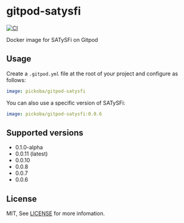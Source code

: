 # gitpod-satysfi

[![CI](https://github.com/pickoba/gitpod-satysfi/actions/workflows/ci.yml/badge.svg)](https://github.com/pickoba/gitpod-satysfi/actions/workflows/ci.yml)

Docker image for SATySFi on Gitpod

## Usage

Create a `.gitpod.yml` file at the root of your project and configure as follows:

```yaml
image: pickoba/gitpod-satysfi
```

You can also use a specific version of SATySFi:

```yaml
image: pickoba/gitpod-satysfi:0.0.6
```

## Supported versions

* 0.1.0-alpha
* 0.0.11 (latest)
* 0.0.10
* 0.0.8
* 0.0.7
* 0.0.6

## License

MIT, See [LICENSE](./LICENSE) for more infomation.
